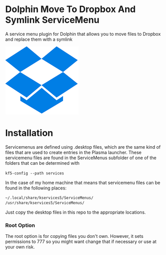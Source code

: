 # Dolphin Move To Dropbox And Symlink ServiceMenu
A service menu plugin for Dolphin that allows you to move files to Dropbox and replace them with a symlink

![](dropbox.png)

# Installation
Servicemenus are defined using .desktop files, which are the same kind of files that are used to create entries in the Plasma launcher. These servicemenu files are found in the ServiceMenus subfolder of one of the folders that can be determined with

`kf5-config --path services`

In the case of my home machine that means that servicemenu files can be found in the following places:

```
~/.local/share/kservices5/ServiceMenus/      
/usr/share/kservices5/ServiceMenus/
```

Just copy the desktop files in this repo to the appropriate locations.

### Root Option

The root option is for copying files you don't own.  However, it sets permissions to 777 so you might want change that if necessary or use at your own risk.
